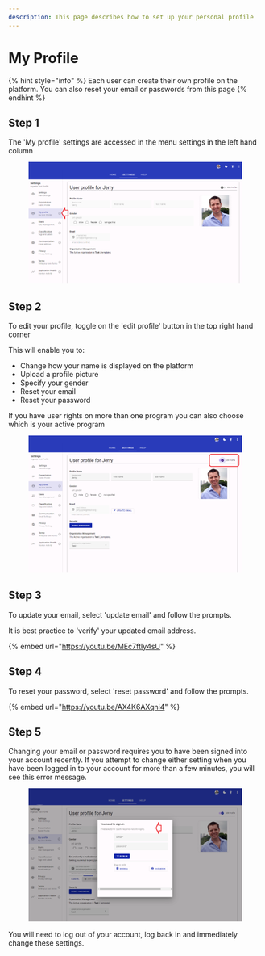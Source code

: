 ```yaml
---
description: This page describes how to set up your personal profile
---
```


# My Profile

{% hint style="info" %}
Each user can create their own profile on the platform.  You can also reset your email or passwords from this page
{% endhint %}

## Step 1

The 'My profile' settings are accessed in the menu settings in the left hand column

<figure><img src="../../.gitbook/assets/image (4) (2).png" alt=""><figcaption></figcaption></figure>

## Step 2

To edit your profile, toggle on the 'edit profile' button in the top right hand corner

This will enable you to:

* Change how your name is displayed on the platform
* Upload a profile picture
* Specify your gender
* Reset your email&#x20;
* Reset your password

If you have user rights on more than one program you can also choose which is your active program

<figure><img src="../../.gitbook/assets/image (1) (2).png" alt=""><figcaption></figcaption></figure>

## Step 3

To update your email, select 'update email' and follow the prompts. &#x20;

It is best practice to 'verify' your updated email address.

{% embed url="https://youtu.be/MEc7ftIy4sU" %}

## Step 4

To reset your password, select 'reset password' and follow the prompts.

{% embed url="https://youtu.be/AX4K6AXqni4" %}

## Step 5

Changing your email or password requires you to have been signed into your account recently.  If you attempt to change either setting when you have been logged in to your account for more than a few minutes, you will see this error message.

<figure><img src="../../.gitbook/assets/image (2) (3).png" alt=""><figcaption></figcaption></figure>

You will need to log out of your account, log back in and immediately change these settings.

